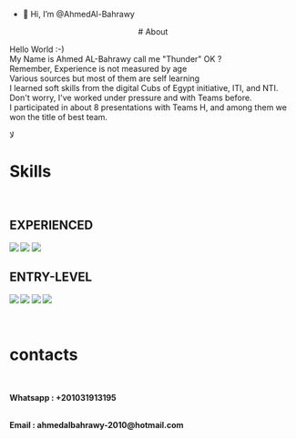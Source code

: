 - 👋 Hi, I’m @AhmedAl-Bahrawy

<!---
AhmedAl-Bahrawy/AhmedAl-Bahrawy is a ✨ special ✨ repository because its `README.md` (this file) appears on your GitHub profile.
You can click the Preview link to take a look at your changes.
--->
<p align="center">
# About

</br>

Hello World :-)
</br>
My Name is Ahmed AL-Bahrawy call me "Thunder" OK ?
</br>
Remember, Experience is not measured by age
</br>
Various sources but most of them are self learning
</br>
I learned soft skills from the digital Cubs of Egypt initiative, ITI, and NTI.
</br>
Don't worry, I've worked under pressure and with Teams before.
</br>
I participated in about 8 presentations with Teams H, and among them we won the title of best team.

لا
# Skills

</br>

<b>EXPERIENCED<b>
 ---
![](https://github.com/meemknight/photos/blob/master/python.png)
![](https://github.com/meemknight/photos/blob/master/photoshop.png)
![](https://github.com/meemknight/photos/blob/master/github.png)
</br>
  

<b>ENTRY-LEVEL<b>
---
![](https://github.com/meemknight/photos/blob/master/linux.png)
![](https://github.com/meemknight/photos/blob/master/windows.png)
![](https://github.com/meemknight/photos/blob/master/visualStudio.png)
![](https://github.com/meemknight/photos/blob/master/unity.png)
  
</p>

</br>

# contacts

</br>

Whatsapp : +201031913195

</br>
Email : ahmedalbahrawy-2010@hotmail.com

  
